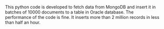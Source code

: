 This python code is developed to fetch data from MongoDB and insert it in batches of 10000 documents to a table in Oracle database. The performance of the code is fine. It inserts more than 2 million records in less than half an hour.
